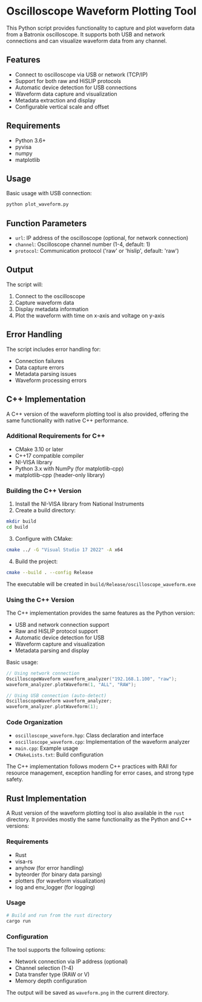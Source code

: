 # Oscilloscope Waveform Plotting Tool

This Python script provides functionality to capture and plot waveform data from a Batronix oscilloscope. It supports both USB and network connections and can visualize waveform data from any channel.

## Features

- Connect to oscilloscope via USB or network (TCP/IP)
- Support for both raw and HiSLIP protocols
- Automatic device detection for USB connections
- Waveform data capture and visualization
- Metadata extraction and display
- Configurable vertical scale and offset

## Requirements

- Python 3.6+
- pyvisa
- numpy
- matplotlib

## Usage

Basic usage with USB connection:
```python
python plot_waveform.py
```

## Function Parameters

- `url`: IP address of the oscilloscope (optional, for network connection)
- `channel`: Oscilloscope channel number (1-4, default: 1)
- `protocol`: Communication protocol ('raw' or 'hislip', default: 'raw')

## Output

The script will:
1. Connect to the oscilloscope
2. Capture waveform data
3. Display metadata information
4. Plot the waveform with time on x-axis and voltage on y-axis

## Error Handling

The script includes error handling for:
- Connection failures
- Data capture errors
- Metadata parsing issues
- Waveform processing errors

## C++ Implementation

A C++ version of the waveform plotting tool is also provided, offering the same functionality with native C++ performance.

### Additional Requirements for C++

- CMake 3.10 or later
- C++17 compatible compiler
- NI-VISA library
- Python 3.x with NumPy (for matplotlib-cpp)
- matplotlib-cpp (header-only library)

### Building the C++ Version

1. Install the NI-VISA library from National Instruments
2. Create a build directory:
```bash
mkdir build
cd build
```

3. Configure with CMake:
```bash
cmake ../ -G "Visual Studio 17 2022" -A x64
```

4. Build the project:
```bash
cmake --build . --config Release
```

The executable will be created in `build/Release/oscilloscope_waveform.exe`

### Using the C++ Version

The C++ implementation provides the same features as the Python version:
- USB and network connection support
- Raw and HiSLIP protocol support
- Automatic device detection for USB
- Waveform capture and visualization
- Metadata parsing and display

Basic usage:
```cpp
// Using network connection
OscilloscopeWaveform waveform_analyzer("192.168.1.100", "raw");
waveform_analyzer.plotWaveform(1, "ALL", "RAW");

// Using USB connection (auto-detect)
OscilloscopeWaveform waveform_analyzer;
waveform_analyzer.plotWaveform(1);
```

### Code Organization

- `oscilloscope_waveform.hpp`: Class declaration and interface
- `oscilloscope_waveform.cpp`: Implementation of the waveform analyzer
- `main.cpp`: Example usage
- `CMakeLists.txt`: Build configuration

The C++ implementation follows modern C++ practices with RAII for resource management, exception handling for error cases, and strong type safety.

## Rust Implementation

A Rust version of the waveform plotting tool is also available in the `rust` directory. It provides mostly the same functionality as the Python and C++ versions:

### Requirements
- Rust
- visa-rs
- anyhow (for error handling)
- byteorder (for binary data parsing)
- plotters (for waveform visualization)
- log and env_logger (for logging)

### Usage
```bash
# Build and run from the rust directory
cargo run
```

### Configuration
The tool supports the following options:
- Network connection via IP address (optional)
- Channel selection (1-4)
- Data transfer type (RAW or V)
- Memory depth configuration

The output will be saved as `waveform.png` in the current directory.
